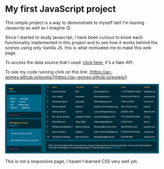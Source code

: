 # My first JavaScript project

This simple project is a way to demonstrate to myself taht I’m leaning Javascrip as well as I imagine 😊.

Since I started to study javascript, I have been curious to know each functionality implemented in this project and to see how it works behind the scenes using only Vanilla JS. this is what motivated me to make this web page.

To access the data source that I used. [click here,](https://jsonplaceholder.typicode.com/users) it's a fake API.

To see my code running click on this link: [https://ac-gomes.github.io/purejs/](https://ac-gomes.github.io/purejs/)

![See here it is](https://raw.githubusercontent.com/ac-gomes/purejs/app/img/purejs.png)

This is not a responsive page, I haven't learned CSS very well yet.
